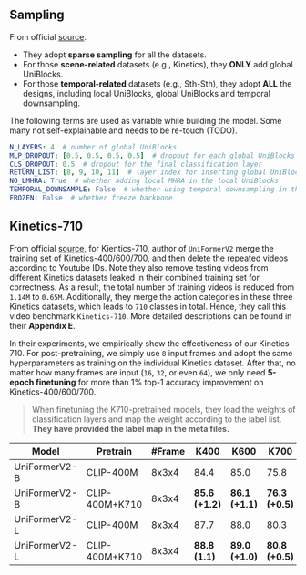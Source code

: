 ## Sampling

From official [source](https://github.com/OpenGVLab/UniFormerV2/blob/main/INSTRUCTIONS.md).

- They adopt **sparse sampling** for all the datasets.
- For those **scene-related** datasets (e.g., Kinetics), they **ONLY** add global UniBlocks.
- For those **temporal-related** datasets (e.g., Sth-Sth), they adopt **ALL** the designs, including local UniBlocks, global UniBlocks and temporal downsampling.

The following terms are used as variable while building the model. Some many not self-explainable and needs to be re-touch (TODO).

```yaml
N_LAYERS: 4  # number of global UniBlocks
MLP_DROPOUT: [0.5, 0.5, 0.5, 0.5]  # dropout for each global UniBlocks
CLS_DROPOUT: 0.5  # dropout for the final classification layer
RETURN_LIST: [8, 9, 10, 11]  # layer index for inserting global UniBlocks
NO_LMHRA: True  # whether adding local MHRA in the local UniBlocks
TEMPORAL_DOWNSAMPLE: False  # whether using temporal downsampling in the patch embedding
FROZEN: False  # whether freeze backbone
```


## Kinetics-710

From official [source](https://github.com/OpenGVLab/UniFormerV2/blob/main/DATASET.md), for Kientics-710, author of `UniFormerV2` merge the training set of Kinetics-400/600/700, and then delete the repeated videos according to Youtube IDs. Note they also remove testing videos from different Kinetics datasets leaked in their combined training set for correctness. As a result, the total number of training videos is reduced from `1.14M` to `0.65M`. Additionally, they merge the action categories in these three Kinetics datasets, which leads to `710` classes in total. Hence, they call this video benchmark `Kinetics-710`. More detailed descriptions can be found in their **Appendix E**. 

In their experiments, we empirically show the effectiveness of our Kinetics-710. For post-pretraining, we simply use `8` input frames and adopt the same hyperparameters as training on the individual Kinetics dataset. After that, no matter how many frames are input (`16`, `32`, or even `64`), we only need **5-epoch finetuning** for more than 1% top-1 accuracy improvement on Kinetics-400/600/700.

> When finetuning the K710-pretrained models, they load the weights of classification layers and map the weight according to the label list. **They have provided the label map in the meta files.**

| Model       | Pretrain | #Frame | K400 | K600 | K700 |
| ----------- | -------- | ------ | ---- | ---- | ---- |
| UniFormerV2-B | CLIP-400M  | 8x3x4  | 84.4 | 85.0 | 75.8 |
| UniFormerV2-B | CLIP-400M+K710  | 8x3x4  | **85.6 (+1.2)** | **86.1 (+1.1)** | **76.3 (+0.5)** |
| UniFormerV2-L | CLIP-400M  | 8x3x4  | 87.7 | 88.0 | 80.3 |
| UniFormerV2-L | CLIP-400M+K710  | 8x3x4  | **88.8 (1.1)** | **89.0 (+1.0)** | **80.8 (+0.5)** |

